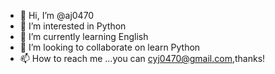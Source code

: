 - 👋 Hi, I’m @aj0470
- 👀 I’m interested in Python
- 🌱 I’m currently learning English
- 💞️ I’m looking to collaborate on learn Python
- 📫 How to reach me ...you can cyj0470@gmail.com,thanks!

<!---
aj0470/aj0470 is a ✨ special ✨ repository because its `README.md` (this file) appears on your GitHub profile.
You can click the Preview link to take a look at your changes.
--->
